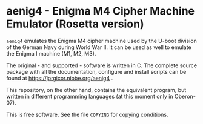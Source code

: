 aenig4 - Enigma M4 Cipher Machine Emulator (Rosetta version)
============================================================

`aenig4` emulates the Enigma M4 cipher machine used by the U-boot division of
the German Navy during World War II. It can be used as well to emulate the
Enigma I machine (M1, M2, M3).

The original - and supported - software is written in C. The complete source
package with all the documentation, configure and install scripts can be found
at https://jorgicor.niobe.org/aenig4 .

This repository, on the other hand, contains the equivalent program, but
written in different programming languages (at this moment only in Oberon-07).

This is free software. See the file `COPYING` for copying conditions.
